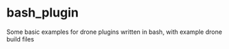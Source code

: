 # bash_plugin
Some basic examples for drone plugins written in bash, with example drone build files

